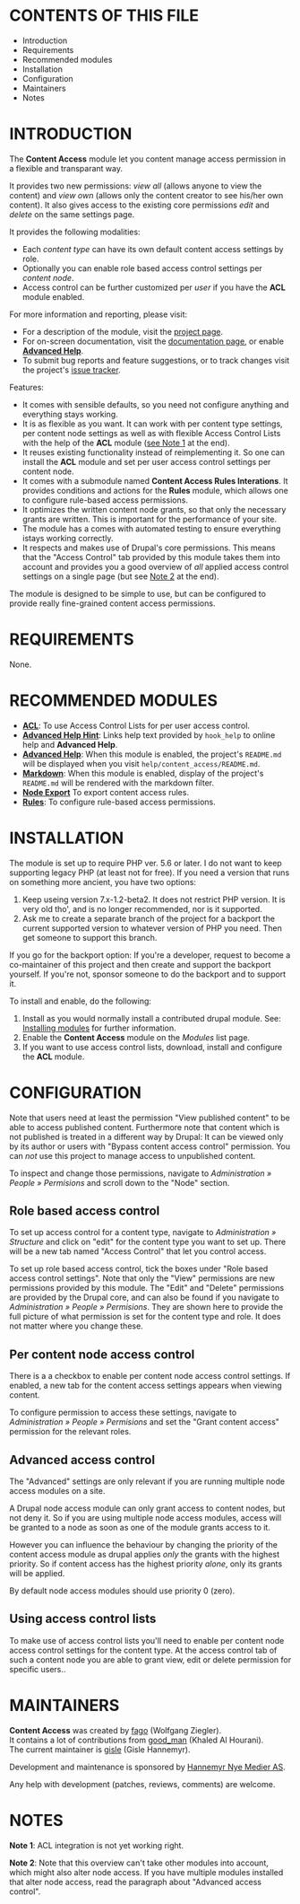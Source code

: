 # CONTENTS OF THIS FILE

* Introduction
* Requirements
* Recommended modules
* Installation
* Configuration
* Maintainers
* Notes


# INTRODUCTION

The **Content Access** module let you content manage access permission in a flexible and transparant way.

It provides two new permissions: *view all* (allows anyone to view the
content) and *view own* (allows only the content creator to see
his/her own content). It also gives access to the existing core
permissions *edit* and *delete* on the same settings page.

It provides the following modalities:

* Each *content type* can have its own default content access settings by role.
* Optionally you can enable role based access control settings per *content node*.
* Access control can be further customized per *user* if you have the **ACL** module enabled.

For more information and reporting, please visit:

* For a description of the module, visit the [project page][1].
* For on-screen documentation, visit the [documentation page][2],
  or enable [**Advanced Help**][6].
* To submit bug reports and feature suggestions, or to track changes
  visit the project's [issue tracker][3].

Features:

* It comes with sensible defaults, so you need not configure anything
  and everything stays working.
* It is as flexible as you want. It can work with per content type
  settings, per content node settings as well as with flexible Access
  Control Lists with the help of the **ACL** module
  ([see Note 1](#ACL) at the end).
* It reuses existing functionality instead of reimplementing it. So
  one can install the **ACL** module and set per user access control
  settings per content node.
* It comes with a submodule named **Content Access Rules
  Interations**. It provides conditions and actions for the **Rules**
  module, which allows one to configure rule-based access permissions.
* It optimizes the written content node grants, so that only the
  necessary grants are written.  This is important for the
  performance of your site.
* The module has a comes with automated testing to ensure everything
  istays working correctly.
* It respects and makes use of Drupal's core permissions. This means
  that the "Access Control" tab provided by this module takes them
  into account and provides you a good overview of *all* applied
  access control settings on a single page (but see [Note 2](#adv) at
  the end).

The module is designed to be simple to use, but can be configured to
provide really fine-grained content access permissions.


# REQUIREMENTS

None.

# RECOMMENDED MODULES

* [**ACL**][4]:
  To use Access Control Lists for per user access control.
* [**Advanced Help Hint**][7]:
  Links help text provided by `hook_help` to online help and
  **Advanced Help**.
* [**Advanced Help**][6]:
  When this module is enabled, the project's `README.md` will be
  displayed when you visit `help/content_access/README.md`.
* [**Markdown**][8]:
  When this module is enabled, display of the project's `README.md`
  will be rendered with the markdown filter.
* [**Node Export**][N]
  To export content access rules.
* [**Rules**][5]:
  To configure rule-based access permissions.


# INSTALLATION

The module is set up to require PHP ver. 5.6 or later.  I do not want
to keep supporting legacy PHP (at least not for free). If you need a
version that runs on something more ancient, you have two options:

1. Keep useing version 7.x-1.2-beta2. It does not restrict PHP
   version. It is very old tho', and is no longer recommended, nor is
   it supported.
2. Ask me to create a separate branch of the project for a backport
   the current supported version to whatever version of PHP you need.
   Then get someone to support this branch.

If you go for the backport option: If you're a developer, request to
become a co-maintainer of this project and then create and support the
backport yourself.  If you're not, sponsor someone to do the backport
and to support it.

To install and enable, do the following:

1. Install as you would normally install a contributed drupal
   module. See: [Installing modules][9] for further information.
2. Enable the **Content Access** module on the *Modules* list
   page.
3. If you want to use access control lists, download, install and
   configure the **ACL** module.


# CONFIGURATION

Note that users need at least the permission "View published content"
to be able to access published content. Furthermore note that content
which is not published is treated in a different way by Drupal: It can
be viewed only by its author or users with "Bypass content access
control" permission.  You can *not* use this project to manage
access to unpublished content.

To inspect and change those permissions, navigate to *Administration »
People » Permisions* and scroll down to the "Node" section.

## Role based access control

To set up access control for a content type, navigate to
*Administration » Structure* and click on "edit" for the content type
you want to set up.  There will be a new tab named "Access Control"
that let you control access.

To set up role based access control, tick the boxes under "Role based
access control settings".  Note that only the "View" permissions are
new permissions provided by this module.  The "Edit" and "Delete"
permissions are provided by the Drupal core, and can also be found if
you navigate to *Administration » People » Permisions*.  They are
shown here to provide the full picture of what permission is set for
the content type and role. It does not matter where you change these.

## Per content node access control

There is a a checkbox to enable per content node access control
settings.  If enabled, a new tab for the content access settings
appears when viewing content.

To configure permission to access these settings, navigate to
*Administration » People » Permisions* and set the "Grant content
access" permission for the relevant roles.

## Advanced access control

The "Advanced" settings are only relevant if you are running multiple
node access modules on a site.

A Drupal node access module can only grant access to content nodes,
but not deny it. So if you are using multiple node access modules,
access will be granted to a node as soon as one of the module grants
access to it.

However you can influence the behaviour by changing the priority of
the content access module as drupal applies *only* the grants with the
highest priority. So if content access has the highest priority
*alone*, only its grants will be applied.

By default node access modules should use priority 0 (zero).


## Using access control lists

To make use of access control lists you'll need to enable per content
node access control settings for the content type. At the access control
tab of such a content node you are able to grant view, edit or delete
permission for specific users..


# MAINTAINERS

**Content Access** was created by [fago][10] (Wolfgang Ziegler).  
It contains a lot of contributions from  [good_man][11] (Khaled Al Hourani).  
The current maintainer is [gisle][12] (Gisle Hannemyr).

Development and maintenance is sponsored by [Hannemyr Nye Medier AS][13].

Any help with development (patches, reviews, comments) are welcome.

# NOTES

**Note 1**<a id="ACL"></a>: ACL integration is not yet working right.

**Note 2**<a id="adv"></a>: Note that this overview can't take other
modules into account, which might also alter node access.  If you have
multiple modules installed that alter node access, read the paragraph
about "Advanced access control".


[1]: https://drupal.org/project/content_access
[2]: https://drupal.org/node/1194974
[3]: https://drupal.org/project/issues/content_access
[4]: https://www.drupal.org/project/acl
[5]: https://www.drupal.org/project/rules
[6]: https://www.drupal.org/project/advanced_help
[7]: https://www.drupal.org/project/advanced_help_hint
[8]: https://www.drupal.org/project/markdown
[N]: https://www.drupal.org/project/node_export
[9]: https://www.drupal.org/docs/7/extend/installing-modules
[10]: https://www.drupal.org/u/fago
[11]: https://www.drupal.org/u/good_man
[12]: https://www.drupal.org/u/gisle
[13]: https://hannemyr.no
